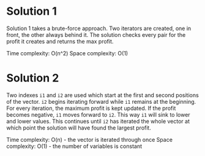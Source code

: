 # Solution 1
Solution 1 takes a brute-force approach. Two iterators are created, one in front, the other always behind it. The solution checks every pair for the profit it creates and returns the max profit.

Time complexity: O(n^2)
Space complexity: O(1)

# Solution 2
Two indexes `i1` and `i2` are used which start at the first and second positions of the vector. `i2` begins iterating forward while `i1` remains at the beginning. For every iteration, the maximum profit is kept updated. If the profit becomes negative, `i1` moves forward to `i2`. This way `i1` will sink to lower and lower values. This continues until `i2` has iterated the whole vector at which point the solution will have found the largest profit.

Time complexity: O(n) - the vector is iterated through once
Space complexity: O(1) - the number of variables is constant